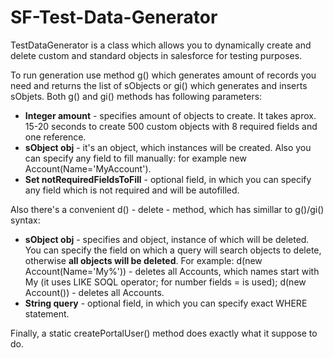 # SF-Test-Data-Generator
TestDataGenerator is a class which allows you to dynamically create and delete custom and standard objects in salesforce for testing purposes.

To run generation use method g() which generates amount of records you need and returns the list of sObjects or gi() which generates and inserts sObjets.
Both g() and gi() methods has following parameters:

- **Integer amount** - specifies amount of objects to create. It takes aprox. 15-20 seconds to create 500 custom objects with 8 required fields and one reference.
- **sObject obj** - it's an object, which instances will be created. Also you can specify any field to fill manually: for example new Account(Name='MyAccount').
- **Set<String> notRequiredFieldsToFill** - optional field, in which you can specify any field which is not required and will be autofilled.

Also there's a convenient d() - delete - method, which has simillar to g()/gi() syntax:
- **sObject obj** - specifies and object, instance of which will be deleted. You can specify the field on which a query will search objects to delete, otherwise **all objects will be deleted**. For example: d(new Account(Name='My%')) - deletes all Accounts, which names start with My (it uses LIKE SOQL operator; for number fields = is used); d(new Account()) - deletes all Accounts.
- **String query** - optional field, in which you can specify exact WHERE statement.

Finally, a static createPortalUser() method does exactly what it suppose to do.
